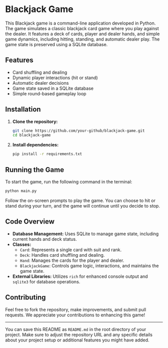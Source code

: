 # Blackjack Game

This Blackjack game is a command-line application developed in Python. The game simulates a classic blackjack card game where you play against the dealer. It features a deck of cards, player and dealer hands, and simple game dynamics, including hitting, standing, and automatic dealer play. The game state is preserved using a SQLite database.

## Features

- Card shuffling and dealing
- Dynamic player interactions (hit or stand)
- Automatic dealer decisions
- Game state saved in a SQLite database
- Simple round-based gameplay loop

## Installation

1. **Clone the repository:**

   ```bash
   git clone https://github.com/your-github/blackjack-game.git
   cd blackjack-game
   ```

2. **Install dependencies:**

   ```bash
   pip install -r requirements.txt
   ```

## Running the Game

To start the game, run the following command in the terminal:

```bash
python main.py
```

Follow the on-screen prompts to play the game. You can choose to hit or stand during your turn, and the game will continue until you decide to stop.

## Code Overview

- **Database Management:** Uses SQLite to manage game state, including current hands and deck status.
- **Classes:**
  - `Card`: Represents a single card with suit and rank.
  - `Deck`: Handles card shuffling and dealing.
  - `Hand`: Manages the cards for the player and dealer.
  - `BlackjackGame`: Controls game logic, interactions, and maintains the game state.
- **External Libraries:** Utilizes `rich` for enhanced console output and `sqlite3` for database operations.

## Contributing

Feel free to fork the repository, make improvements, and submit pull requests. We appreciate your contributions to enhancing this game!

---

You can save this README as `README.md` in the root directory of your project. Make sure to adjust the repository URL and any specific details about your project setup or additional features you might have added.
